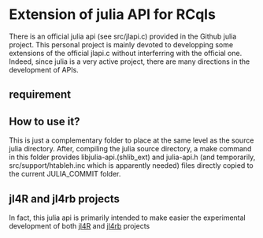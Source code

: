 # Extension of julia API for RCqls

There is an official julia api (see src/jlapi.c) provided in the Github julia project. This personal project is mainly devoted to
developping some extensions  of the official jlapi.c without interferring with the official one. Indeed, since julia is a very active project, there are many directions in the development of APIs.

## requirement



## How to use it?

This is just a complementary folder to place at the same level as the source julia directory. 
After, compiling the julia source directory, a make command in this folder provides 
libjulia-api.(shlib_ext) and julia-api.h  (and temporarily, src/support/htableh.inc which is apparently needed) 
files directly copied to the current JULIA_COMMIT folder.

## jl4R and jl4rb projects

In fact, this julia api is primarily intended to make easier the experimental development of 
both [jl4R](https://github.com/rcqls/jl4R) and [jl4rb](https://github.com/rcqls/jl4rb) projects
